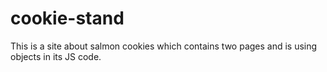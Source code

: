 # cookie-stand

This is a site about salmon cookies which contains two pages and is using objects in its JS code.

